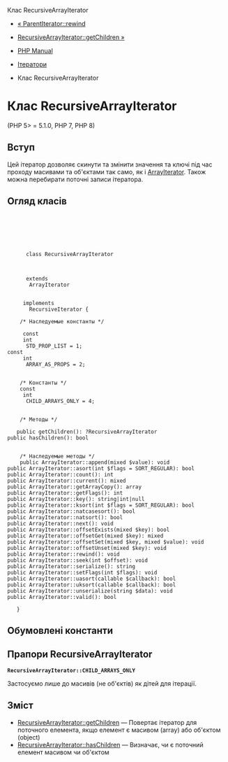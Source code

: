 Клас RecursiveArrayIterator

-   [« ParentIterator::rewind](parentiterator.rewind.md)
    
-   [RecursiveArrayIterator::getChildren »](recursivearrayiterator.getchildren.md)
    
-   [PHP Manual](index.md)
    
-   [Ітератори](spl.iterators.md)
    
-   Клас RecursiveArrayIterator
    

# Клас RecursiveArrayIterator

(PHP 5> = 5.1.0, PHP 7, PHP 8)

## Вступ

Цей ітератор дозволяє скинути та змінити значення та ключі під час проходу масивами та об'єктами так само, як і [ArrayIterator](class.arrayiterator.md). Також можна перебирати поточні записи ітератора.

## Огляд класів

```classsynopsis

     
    

    
     
      class RecursiveArrayIterator
     

     
      extends
       ArrayIterator
     

     implements 
       RecursiveIterator {

    /* Наследуемые константы */
    
     const
     int
      STD_PROP_LIST = 1;
const
     int
      ARRAY_AS_PROPS = 2;


    /* Константы */
    const
     int
      CHILD_ARRAYS_ONLY = 4;


    /* Методы */
    
   public getChildren(): ?RecursiveArrayIterator
public hasChildren(): bool


    /* Наследуемые методы */
    public ArrayIterator::append(mixed $value): void
public ArrayIterator::asort(int $flags = SORT_REGULAR): bool
public ArrayIterator::count(): int
public ArrayIterator::current(): mixed
public ArrayIterator::getArrayCopy(): array
public ArrayIterator::getFlags(): int
public ArrayIterator::key(): string|int|null
public ArrayIterator::ksort(int $flags = SORT_REGULAR): bool
public ArrayIterator::natcasesort(): bool
public ArrayIterator::natsort(): bool
public ArrayIterator::next(): void
public ArrayIterator::offsetExists(mixed $key): bool
public ArrayIterator::offsetGet(mixed $key): mixed
public ArrayIterator::offsetSet(mixed $key, mixed $value): void
public ArrayIterator::offsetUnset(mixed $key): void
public ArrayIterator::rewind(): void
public ArrayIterator::seek(int $offset): void
public ArrayIterator::serialize(): string
public ArrayIterator::setFlags(int $flags): void
public ArrayIterator::uasort(callable $callback): bool
public ArrayIterator::uksort(callable $callback): bool
public ArrayIterator::unserialize(string $data): void
public ArrayIterator::valid(): bool

   }
```

## Обумовлені константи

## Прапори RecursiveArrayIterator

**`RecursiveArrayIterator::CHILD_ARRAYS_ONLY`**

Застосуємо лише до масивів (не об'єктів) як дітей для ітерації.

## Зміст

-   [RecursiveArrayIterator::getChildren](recursivearrayiterator.getchildren.md) — Повертає ітератор для поточного елемента, якщо елемент є масивом (array) або об'єктом (object)
-   [RecursiveArrayIterator::hasChildren](recursivearrayiterator.haschildren.md) — Визначає, чи є поточний елемент масивом чи об'єктом